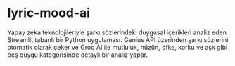 # lyric-mood-ai
Yapay zeka teknolojileriyle şarkı sözlerindeki duygusal içerikleri analiz eden Streamlit tabanlı bir Python uygulaması. Genius API üzerinden şarkı sözlerini otomatik olarak çeker ve Groq AI ile mutluluk, hüzün, öfke, korku ve aşk gibi beş duygu kategorisinde detaylı bir analiz yapar.
